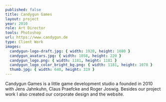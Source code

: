 ```yaml
---
published: false
title: Candygun Games
layout: project
year: 2010
role: Art Director
tools: Photoshop
url: https://www.candygun.de
type: Client Work
images:
  candygun-logo-draft.jpg: { width: 1920, height: 1080 }
  candygun_avatars.jpg: { width: 1058, height: 220 }
  candygun_logo.png: { width: 1181, height: 1181 }
  candygun_logo_color_bright_bg.png: { width: 1181, height: 1078 }
  thumb.jpg: { width: 640, height: 319 }
---
```

Candygun Games is a little game development studio a founded in 2010 with Jens Jahnkuhn, Claus Praefcke and Roger Joswig. Besides our project work I also created our corporate design and the website.
